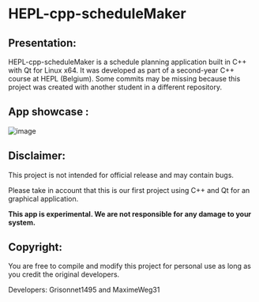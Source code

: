 # HEPL-cpp-scheduleMaker

## Presentation:

HEPL-cpp-scheduleMaker is a schedule planning application built in C++ with Qt for Linux x64.
It was developed as part of a second-year C++ course at HEPL (Belgium).
Some commits may be missing because this project was created with another student in a different repository.

## App showcase :

![image](https://github.com/user-attachments/assets/be060c7a-f09a-420d-a138-6c652a768131)

## Disclaimer:

This project is not intended for official release and may contain bugs.

Please take in account that this is our first project using C++ and Qt for an graphical application.

**This app is experimental. We are not responsible for any damage to your system.**

## Copyright:

You are free to compile and modify this project for personal use as long as you credit the original developers.

Developers: Grisonnet1495 and MaximeWeg31
